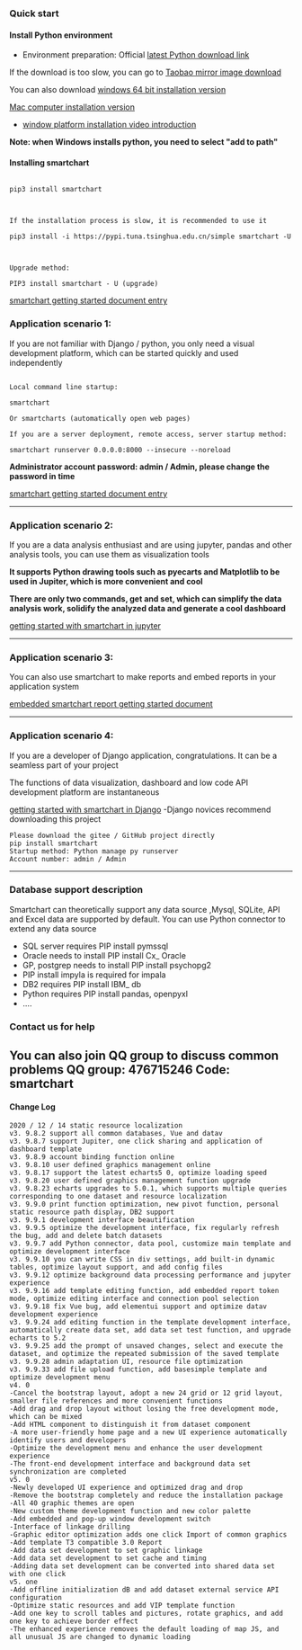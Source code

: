 
### Quick start

#### Install Python environment

- Environment preparation: Official [latest Python download link](https://www.python.org/downloads/release/python-390/  "Latest Python download link")

If the download is too slow, you can go to [Taobao mirror image download](https://npm.taobao.org/mirrors/python/3.9.0/ "Taobao mirror image download")

You can also download [windows 64 bit installation version](https://npm.taobao.org/mirrors/python/3.9.0/python-3.9.0-amd64.exe "Windows 64 bit installation version")

[Mac computer installation version](http://npm.taobao.org/mirrors/python/3.9.0/python-3.9.0rc2-macosx10.9.pkg "Mac computer installation version")

- [window platform installation video introduction](https://www.ixigua.com/6910413586208653837?id=6901867671193649668 "Window platform installation video introduction")

**Note: when Windows installs python, you need to select "add to path"**



#### Installing smartchart

```shell script

pip3 install smartchart



If the installation process is slow, it is recommended to use it

pip3 install -i https://pypi.tuna.tsinghua.edu.cn/simple smartchart -U



Upgrade method:

PIP3 install smartchart - U (upgrade)

```



[smartchart getting started document entry](https://gitee.com/smartchart/smartchart/wikis/ "Getting started with smartchart")




### Application scenario 1:

If you are not familiar with Django / python, you only need a visual development platform, which can be started quickly and used independently

```shell script

Local command line startup:

smartchart

Or smartcharts (automatically open web pages)

If you are a server deployment, remote access, server startup method:

smartchart runserver 0.0.0.0:8000 --insecure --noreload

```

**Administrator account password: admin / Admin, please change the password in time**



[smartchart getting started document entry](https://gitee.com/smartchart/smartchart/wikis/ "Getting started with smartchart")




-------------------------------------------------------------------------------



### Application scenario 2:

If you are a data analysis enthusiast and are using jupyter, pandas and other analysis tools, you can use them as visualization tools

**It supports Python drawing tools such as pyecarts and Matplotlib to be used in Jupiter, which is more convenient and cool**

**There are only two commands, get and set, which can simplify the data analysis work, solidify the analyzed data and generate a cool dashboard**

[getting started with smartchart in jupyter](https://gitee.com/smartchart/smartchart/wikis/6.Jupyter%E5%BA%94%E7%94%A8/%E5%9C%A8Jupyter%E4%B8%AD%E4%BD%BF%E7%94%A8%E6%8C%87%E5%BC%95 "Getting started using smartchart in Jupiter")




-------------------------------------------------------------------------------

### Application scenario 3:

You can also use smartchart to make reports and embed reports in your application system

[embedded smartchart report getting started document](https://gitee.com/smartchart/smartchart/wikis/7.%E6%8A%A5%E8%A1%A8%E5%B5%8C%E5%85%A5/%E7%AE%80%E5%8D%95%E5%B5%8C%E5%85%A5 "Embedded smartchart report getting started document")



-------------------------------------------------------------------------------

### Application scenario 4:

If you are a developer of Django application, congratulations. It can be a seamless part of your project

The functions of data visualization, dashboard and low code API development platform are instantaneous

[getting started with smartchart in Django](https://gitee.com/smartchart/smartchart/wikis/8.Django%E5%BA%94%E7%94%A8/%E5%B5%8C%E5%85%A5Django%)
-Django novices recommend downloading this project
```shell script
Please download the gitee / GitHub project directly
pip install smartchart
Startup method: Python manage py runserver
Account number: admin / Admin
```
------------------------------------------------
### Database support description
Smartchart can theoretically support any data source ,Mysql, SQLite, API and Excel data are supported by default. You can use Python connector to extend any data source
- SQL server requires PIP install pymssql
- Oracle needs to install PIP install Cx_ Oracle
- GP, postgrep needs to install PIP install psychopg2
- PIP install impyla is required for impala
- DB2 requires PIP install IBM_ db
- Python requires PIP install pandas, openpyxl
- ....


### Contact us for help
You can also join QQ group to discuss common problems
**QQ group: 476715246 Code: smartchart**
-------------------------------------------------------------------------------
#### Change Log
```shell script
2020 / 12 / 14 static resource localization
v3. 9.8.2 support all common databases, Vue and datav
v3. 9.8.7 support Jupiter, one click sharing and application of dashboard template
v3. 9.8.9 account binding function online
v3. 9.8.10 user defined graphics management online
v3. 9.8.17 support the latest echarts5 0, optimize loading speed
v3. 9.8.20 user defined graphics management function upgrade
v3. 9.8.23 echarts upgrades to 5.0.1, which supports multiple queries corresponding to one dataset and resource localization
v3. 9.9.0 print function optimization, new pivot function, personal static resource path display, DB2 support
v3. 9.9.1 development interface beautification
v3. 9.9.5 optimize the development interface, fix regularly refresh the bug, add and delete batch datasets
v3. 9.9.7 add Python connector, data pool, customize main template and optimize development interface
v3. 9.9.10 you can write CSS in div settings, add built-in dynamic tables, optimize layout support, and add config files
v3. 9.9.12 optimize background data processing performance and jupyter experience
v3. 9.9.16 add template editing function, add embedded report token mode, optimize editing interface and connection pool selection
v3. 9.9.18 fix Vue bug, add elementui support and optimize datav development experience
v3. 9.9.24 add editing function in the template development interface, automatically create data set, add data set test function, and upgrade echarts to 5.2
v3. 9.9.25 add the prompt of unsaved changes, select and execute the dataset, and optimize the repeated submission of the saved template
v3. 9.9.28 admin adaptation UI, resource file optimization
v3. 9.9.33 add file upload function, add basesimple template and optimize development menu
v4. 0
-Cancel the bootstrap layout, adopt a new 24 grid or 12 grid layout, smaller file references and more convenient functions
-Add drag and drop layout without losing the free development mode, which can be mixed
-Add HTML component to distinguish it from dataset component
-A more user-friendly home page and a new UI experience automatically identify users and developers
-Optimize the development menu and enhance the user development experience
-The front-end development interface and background data set synchronization are completed
v5. 0
-Newly developed UI experience and optimized drag and drop
-Remove the bootstrap completely and reduce the installation package
-All 40 graphic themes are open
-New custom theme development function and new color palette
-Add embedded and pop-up window development switch
-Interface of linkage drilling
-Graphic editor optimization adds one click Import of common graphics
-Add template T3 compatible 3.0 Report
-Add data set development to set graphic linkage
-Add data set development to set cache and timing
-Adding data set development can be converted into shared data set with one click
v5. one
-Add offline initialization dB and add dataset external service API configuration
-Optimize static resources and add VIP template function
-Add one key to scroll tables and pictures, rotate graphics, and add one key to achieve border effect
-The enhanced experience removes the default loading of map JS, and all unusual JS are changed to dynamic loading
```
